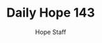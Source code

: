 ---
image: /assets/img/daily-hope-default-artwork.png
title: Daily Hope 143
number: 143
categories:
  - Daily Hope
author: Hope Staff
notes: Daily Hope 143
embed: >-
  <iframe style="border-radius:12px" src="https://open.spotify.com/embed/episode/6sP5ZfMKMmuqbUG51sLm5a?utm_source=generator" width="100%" height="152" frameBorder="0" allowfullscreen="" allow="autoplay; clipboard-write; encrypted-media; fullscreen; picture-in-picture" loading="lazy"></iframe>
---